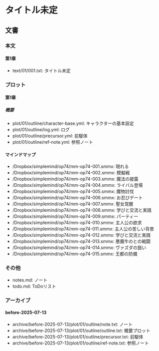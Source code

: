 # タイトル未定

## 文書

### 本文

#### 第1章

- text/01/001.txt: タイトル未定

### プロット

#### 第1章

##### 概要

- plot/01/outline/character-base.yml: キャラクターの基本設定
- plot/01/outline/log.yml:            ログ
- plot/01/outline/precursor.yml:      前駆体
- plot/01/outline/ref-note.yml:       参照ノート

#### マインドマップ

- /Dropbox/simplemind/op74/mm-op74-001.smmx: 現れる
- /Dropbox/simplemind/op74/mm-op74-002.smmx: 模擬戦
- /Dropbox/simplemind/op74/mm-op74-003.smmx: 魔法の披露
- /Dropbox/simplemind/op74/mm-op74-004.smmx: ライバル登場
- /Dropbox/simplemind/op74/mm-op74-005.smmx: 魔物討伐
- /Dropbox/simplemind/op74/mm-op74-006.smmx: お忍びデート
- /Dropbox/simplemind/op74/mm-op74-007.smmx: 聖女覚醒
- /Dropbox/simplemind/op74/mm-op74-008.smmx: 学びと交流と実践
- /Dropbox/simplemind/op74/mm-op74-009.smmx: パーティー
- /Dropbox/simplemind/op74/mm-op74-010.smmx: 主人公の欲求
- /Dropbox/simplemind/op74/mm-op74-011.smmx: 主人公の苦しい背景
- /Dropbox/simplemind/op74/mm-op74-012.smmx: 学びと交流と実践
- /Dropbox/simplemind/op74/mm-op74-013.smmx: 悪魔牛のとの戦闘
- /Dropbox/simplemind/op74/mm-op74-014.smmx: ヴァズダの狙い
- /Dropbox/simplemind/op74/mm-op74-015.smmx: 王都の防備

### その他

- notes.md: ノート
- todo.md:  ToDoリスト

### アーカイブ

#### before-2025-07-13

- archive/before-2025-07-13/plot/01/outline/note.txt:      ノート
- archive/before-2025-07-13/plot/01/outline/outline.txt:   概要プロット
- archive/before-2025-07-13/plot/01/outline/precursor.txt: 前駆体
- archive/before-2025-07-13/plot/01/outline/ref-note.txt:  参照ノート
